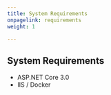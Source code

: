 ```yaml
---
title: System Requirements
onpagelink: requirements
weight: 1

---
```


System Requirements
-------------------

- ASP.NET Core 3.0
- IIS / Docker
 